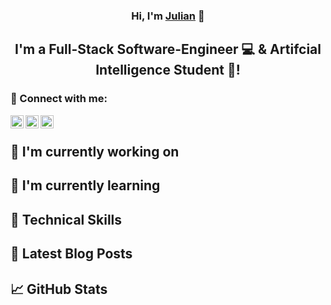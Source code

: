 <h3 align="center">
    Hi, I'm <a href="https://julian-steiner.net" target="_blank" rel="noreferrer">Julian</a> 👋
</h3>

<h2 align="center">
I'm a Full-Stack Software-Engineer 💻 & Artifcial Intelligence Student 🧠!
</h2> 

### 🤝 Connect with me:

<a href="https://www.linkedin.com/in/julian-steiner-0225b9190"><img align="left" src="https://raw.githubusercontent.com/julian-steiner-ai/julian-steiner-ai/main/images/linkedin.svg" alt="Julian | LinkedIn" width="21px"/></a>

<a href="https://medium.com/@steinerj98"><img align="left" src="https://raw.githubusercontent.com/julian-steiner-ai/julian-steiner-ai/main/images/medium.svg" alt="Julian | Medium" width="21px"/></a>

<a href="https://twitter.com/steinerj98"><img align="left" src="https://raw.githubusercontent.com/julian-steiner-ai/julian-steiner-ai/main/images/twitter.svg" alt="Julian | Twitter" width="21px"/></a>

</br>

## 🔭 I'm currently working on

## 🌱 I'm currently learning

## 💼 Technical Skills

## 📝 Latest Blog Posts

## 📈 GitHub Stats
